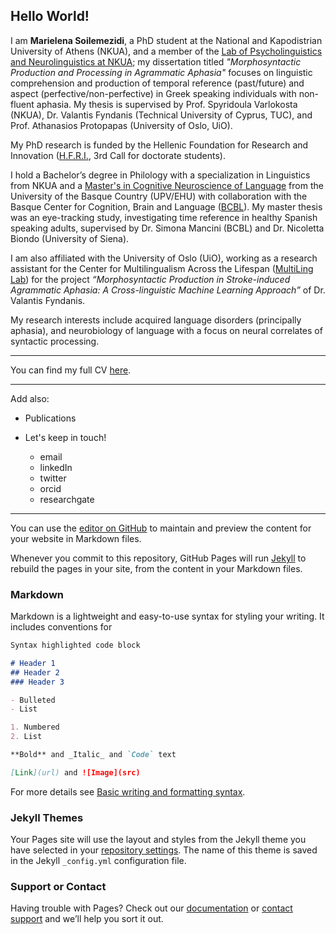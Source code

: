 ## Hello World!


I am **Marielena Soilemezidi**, a PhD student at the National and Kapodistrian University of Athens (NKUA), and a member of the [Lab of Psycholinguistics and Neurolinguistics at NKUA](https://psychoneurolinglab-en.phil.uoa.gr/home/); my dissertation titled _"Morphosyntactic Production and Processing in Agrammatic Aphasia"_ focuses on linguistic comprehension and production of temporal reference (past/future) and aspect (perfective/non-perfective) in Greek speaking individuals with non-fluent aphasia. My thesis is supervised by Prof. Spyridoula Varlokosta (NKUA), Dr. Valantis Fyndanis (Technical University of Cyprus, TUC), and Prof. Athanasios Protopapas (University of Oslo, UiO).

My PhD research is funded by the Hellenic Foundation for Research and Innovation ([H.F.R.I.](https://www.elidek.gr/en/homepage/), 3rd Call for doctorate students).

I hold a Bachelor’s degree in Philology with a specialization in Linguistics from NKUA and a [Master's in Cognitive Neuroscience of Language](https://www.bcbl.eu/en/study-with-us/masters-cognitive-neuroscience-language) from the University of the Basque Country (UPV/EHU) with collaboration with the Basque Center for Cognition, Brain and Language ([BCBL](https://www.bcbl.eu/es)). My master thesis was an eye-tracking study, investigating time reference in healthy Spanish speaking adults, supervised by Dr. Simona Mancini (BCBL) and Dr. Nicoletta Biondo (University of Siena).

I am also affiliated with the University of Oslo (UiO), working as a research assistant for the Center for Multilingualism Across the Lifespan ([MultiLing Lab](https://www.hf.uio.no/multiling/english/topics/lab/about-the-lab/)) for the project _“Morphosyntactic Production in Stroke-induced Agrammatic Aphasia: A Cross-linguistic Machine Learning Approach”_ of Dr. Valantis Fyndanis. 

My research interests include acquired language disorders (principally aphasia), and neurobiology of language with a focus on neural correlates of syntactic processing.

---

You can find my full CV [here](Soilemezidi_CV.pdf).

---

Add also:

- Publications

- Let's keep in touch!
  - email
  - linkedIn
  - twitter
  - orcid
  - researchgate

---

You can use the [editor on GitHub](https://github.com/MarielenaS/msoilemezidi.github.io/edit/gh-pages/index.md) to maintain and preview the content for your website in Markdown files.

Whenever you commit to this repository, GitHub Pages will run [Jekyll](https://jekyllrb.com/) to rebuild the pages in your site, from the content in your Markdown files.

### Markdown

Markdown is a lightweight and easy-to-use syntax for styling your writing. It includes conventions for

```markdown
Syntax highlighted code block

# Header 1
## Header 2
### Header 3

- Bulleted
- List

1. Numbered
2. List

**Bold** and _Italic_ and `Code` text

[Link](url) and ![Image](src)
```

For more details see [Basic writing and formatting syntax](https://docs.github.com/en/github/writing-on-github/getting-started-with-writing-and-formatting-on-github/basic-writing-and-formatting-syntax).

### Jekyll Themes

Your Pages site will use the layout and styles from the Jekyll theme you have selected in your [repository settings](https://github.com/MarielenaS/msoilemezidi.github.io/settings/pages). The name of this theme is saved in the Jekyll `_config.yml` configuration file.

### Support or Contact

Having trouble with Pages? Check out our [documentation](https://docs.github.com/categories/github-pages-basics/) or [contact support](https://support.github.com/contact) and we’ll help you sort it out.
